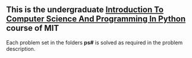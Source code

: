 ## This is the undergraduate [Introduction To Computer Science And Programming In Python](https://ocw.mit.edu/courses/6-0001-introduction-to-computer-science-and-programming-in-python-fall-2016/pages/syllabus/) course of MIT
Each problem set in the folders **ps#** is solved as required in the problem description.
